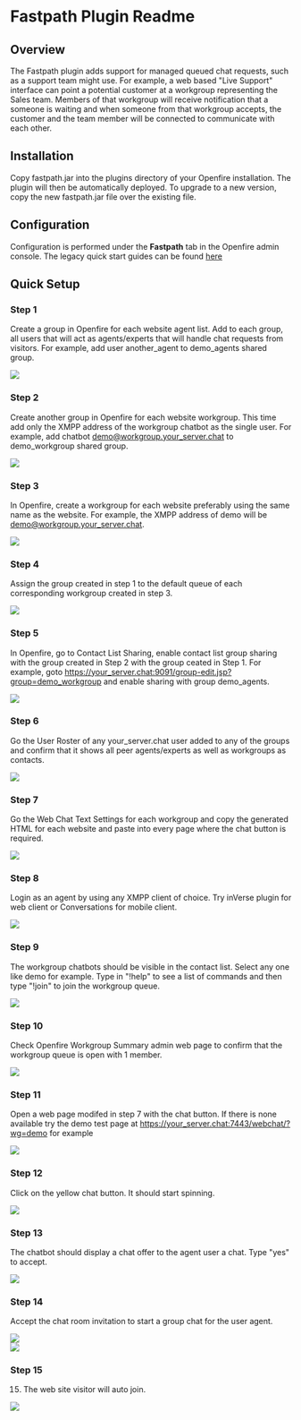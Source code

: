 # Fastpath Plugin Readme

## Overview

The Fastpath plugin adds support for managed queued chat requests, such as
a support team might use.  For example, a web based "Live Support" interface
can point a potential customer at a workgroup representing the Sales team.
Members of that workgroup will receive notification that a someone is
waiting and when someone from that workgroup accepts, the customer and the
team member will be connected to communicate with each other.


## Installation

Copy fastpath.jar into the plugins directory of your Openfire installation. The
plugin will then be automatically deployed. To upgrade to a new version, copy
the new fastpath.jar file over the existing file.

## Configuration

Configuration is performed under the <b>Fastpath</b> tab in the Openfire
admin console.  The legacy quick start guides can be found
[here](https://discourse.igniterealtime.org/t/fastpath-quick-start-guides-legacy)

## Quick Setup

### Step 1
Create a group in Openfire for each website agent list. Add to each group, all users that will act as agents/experts that will handle chat requests from visitors. For example, add user another_agent to demo_agents shared group.

<img src="https://igniterealtime.github.io/openfire-fastpath-plugin/screenshots/screen1.png" />

### Step 2
Create another group in Openfire for each website workgroup. This time add only the XMPP address of the workgroup chatbot as the single user. For example, add chatbot demo@workgroup.your_server.chat to demo_workgroup shared group.

<img src="https://igniterealtime.github.io/openfire-fastpath-plugin/screenshots/screen2.png" /> 

### Step 3
In Openfire, create a workgroup for each website preferably using the same name as the website. For example, the XMPP address of demo will be demo@workgroup.your_server.chat.

<img src="https://igniterealtime.github.io/openfire-fastpath-plugin/screenshots/screen3.png" /> 

### Step 4
Assign the group created in step 1 to the default queue of each corresponding workgroup created in step 3.

<img src="https://igniterealtime.github.io/openfire-fastpath-plugin/screenshots/screen4.png" /> 

### Step 5
In Openfire, go to Contact List Sharing, enable contact list group sharing with the group created in Step 2 with the group ceated in Step 1. For example, goto https://your_server.chat:9091/group-edit.jsp?group=demo_workgroup and enable sharing with group demo_agents.

<img src="https://igniterealtime.github.io/openfire-fastpath-plugin/screenshots/screen5.png" /> 

### Step 6
Go the User Roster of any your_server.chat user added to any of the groups and confirm that it shows all peer agents/experts as well as workgroups as contacts.

<img src="https://igniterealtime.github.io/openfire-fastpath-plugin/screenshots/screen6.png" /> 

### Step 7
Go the Web Chat Text Settings for each workgroup and copy the generated HTML for each website and paste into every page where the chat button is required.

<img src="https://igniterealtime.github.io/openfire-fastpath-plugin/screenshots/screen7.png" /> 

### Step 8
Login as an agent by using any XMPP client of choice. Try inVerse plugin for web client or Conversations for mobile client.

<img src="https://igniterealtime.github.io/openfire-fastpath-plugin/screenshots/screen8.png" /> 

### Step 9
The workgroup chatbots should be visible in the contact list. Select any one like demo for example. Type in "!help" to see a list of commands and then type "!join" to join the workgroup queue.

<img src="https://igniterealtime.github.io/openfire-fastpath-plugin/screenshots/screen9.png" /> 

### Step 10
Check Openfire Workgroup Summary admin web page to confirm that the workgroup queue is open with 1 member. 

<img src="https://igniterealtime.github.io/openfire-fastpath-plugin/screenshots/screen10.png" /> 

### Step 11
Open a web page modifed in step 7 with the chat button. If there is none available try the demo test page at https://your_server.chat:7443/webchat/?wg=demo for example

<img src="https://igniterealtime.github.io/openfire-fastpath-plugin/screenshots/screen11.png" /> 

### Step 12
Click on the yellow chat button. It should start spinning.

<img src="https://igniterealtime.github.io/openfire-fastpath-plugin/screenshots/screen12.png" /> 

### Step 13
The chatbot should display a chat offer to the agent user a chat. Type "yes" to accept.

<img src="https://igniterealtime.github.io/openfire-fastpath-plugin/screenshots/screen13.png" /> 

### Step 14
Accept the chat room invitation to start a group chat for the user agent.

<img src="https://igniterealtime.github.io/openfire-fastpath-plugin/screenshots/screen14.png" /> 
<br/>
<img src="https://igniterealtime.github.io/openfire-fastpath-plugin/screenshots/screen15.png" /> 

### Step 15
15. The web site visitor will auto join.

<img src="https://igniterealtime.github.io/openfire-fastpath-plugin/screenshots/screen16.png" /> 
